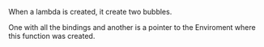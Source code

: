 When a lambda is created, it create two bubbles.

One with all the bindings
and another is a pointer to the Enviroment where this function was created.

